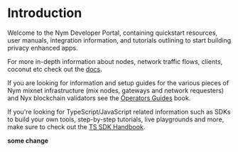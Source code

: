 # Introduction

Welcome to the Nym Developer Portal, containing quickstart resources, user manuals, integration information, and tutorials outlining to start building privacy enhanced apps.

For more in-depth information about nodes, network traffic flows, clients, coconut etc check out the [docs](https://nymtech.net/docs). 

If you are looking for information and setup guides for the various pieces of Nym mixnet infrastructure (mix nodes, gateways and network requesters) and Nyx blockchain validators see the [Operators Guides](https://nymtech.net/operators) book. 

If you're looking for TypeScript/JavaScript related information such as SDKs to build your own tools, step-by-step tutorials, live playgrounds and more, make sure to check out the  [TS SDK Handbook](https://sdk.nymtech.net/).

**some change** 